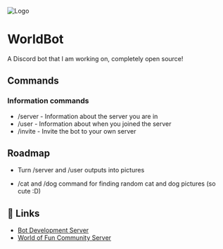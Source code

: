 
![Logo](https://i.imgur.com/zaevKg6.png)


# WorldBot

A Discord bot that I am working on, completely open source!


## Commands

### Information commands
- /server - Information about the server you are in
- /user - Information about when you joined the server
- /invite - Invite the bot to your own server
## Roadmap

- Turn /server and /user outputs into pictures

- /cat and /dog command for finding random cat and dog pictures (so cute :D)


## 🔗 Links
- [Bot Development Server](https://discord.gg/rDe9Gtvz2t)
- [World of Fun Community Server](https://discord.gg/9wT2XAsqgd)
